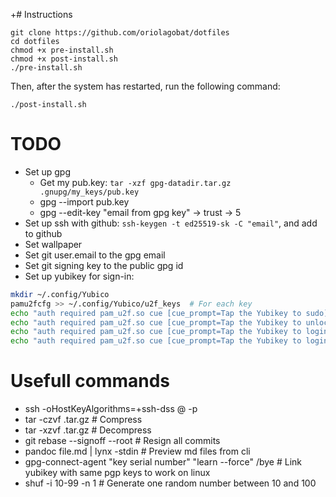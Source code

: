 +# Instructions
```shell
git clone https://github.com/oriolagobat/dotfiles
cd dotfiles
chmod +x pre-install.sh
chmod +x post-install.sh
./pre-install.sh
```
Then, after the system has restarted, run the following command:
```shell
./post-install.sh
```

# TODO
- Set up gpg
	- Get my pub.key: `tar -xzf gpg-datadir.tar.gz .gnupg/my_keys/pub.key`
	- gpg --import pub.key
	- gpg --edit-key "email from gpg key" -> trust -> 5
- Set up ssh with github: `ssh-keygen -t ed25519-sk -C "email"`, and add to github
- Set wallpaper
- Set git user.email to the gpg email
- Set git signing key to the public gpg id
- Set up yubikey for sign-in:
```bash
mkdir ~/.config/Yubico
pamu2fcfg >> ~/.config/Yubico/u2f_keys  # For each key
echo "auth required pam_u2f.so cue [cue_prompt=Tap the Yubikey to sudo]" > /etc/pam.d/sudo
echo "auth required pam_u2f.so cue [cue_prompt=Tap the Yubikey to unlock]" > /etc/pam.d/i3lock
echo "auth required pam_u2f.so cue [cue_prompt=Tap the Yubikey to login]" > /etc/pam.d/login
echo "auth required pam_u2f.so cue [cue_prompt=Tap the Yubikey to login]" > /etc/pam.d/system-login
```

# Usefull commands
- ssh -oHostKeyAlgorithms=+ssh-dss <user>@<ip> -p <port>
- tar -czvf <file>.tar.gz <folder> # Compress
- tar -xzvf <file>.tar.gz # Decompress
- git rebase --signoff --root # Resign all commits
- pandoc file.md | lynx -stdin  # Preview md files from cli
- gpg-connect-agent "key serial number" "learn --force" /bye  # Link yubikey with same pgp keys to work on linux
- shuf -i 10-99 -n 1  # Generate one random number between 10 and 100
